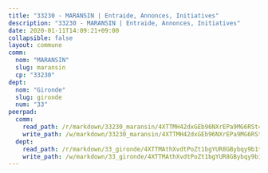 ```yaml
---
title: "33230 - MARANSIN | Entraide, Annonces, Initiatives"
description: "33230 - MARANSIN | Entraide, Annonces, Initiatives"
date: 2020-01-11T14:09:21+09:00
collapsible: false
layout: commune
comm:
  nom: "MARANSIN"
  slug: maransin
  cp: "33230"
dept:
  nom: "Gironde"
  slug: gironde
  num: "33"
peerpad:
  comm:
    read_path: /r/markdown/33230_maransin/4XTTMH42dxGEb96NXrEPa9MG6RSt48oF6qxpCLnX6W9cks457
    write_path: /w/markdown/33230_maransin/4XTTMH42dxGEb96NXrEPa9MG6RSt48oF6qxpCLnX6W9cks457-K3TgUSz1imPBBGTza8aXUAVPUVPsnimYcwKqPgjd4wkWtbPWo368w8cX7xpcBmMo9bNxmQLejd6e1Uf8G8n4hVVx2YEVVNxtq7vc3kAXzAy6UpVStL8yayonJEyaJ5feDKcqAn1X
  dept:
    read_path: /r/markdown/33_gironde/4XTTMAthXvdtPoZt1bgYUR8GBybqy9b1tLUaaKDw5iKj57LRt
    write_path: /w/markdown/33_gironde/4XTTMAthXvdtPoZt1bgYUR8GBybqy9b1tLUaaKDw5iKj57LRt-K3TgU8ogmN5s8hbKrZhkV9P1KQiFepNWXjoYRvdMTW1jt7eRXTmrjG677tN9mcUTsALjzYGgb8mvcrYPJn2Jd8cTiBmF9aZcbgdcQL1kzCPJnSf6X8tpEcGPdTr5qT6cQqEpt6oQ
---
```


